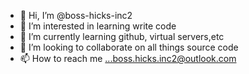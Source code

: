 - 👋 Hi, I’m @boss-hicks-inc2
- 👀 I’m interested in learning write code
- 🌱 I’m currently learning github, virtual servers,etc
- 💞️ I’m looking to collaborate on all things source code
- 📫 How to reach me ...boss.hicks.inc2@outlook.com

<!---
boss-hicks-inc2/boss-hicks-inc2 is a ✨ special ✨ repository because its `README.md` (this file) appears on your GitHub profile.
You can click the Preview link to take a look at your changes.
--->
